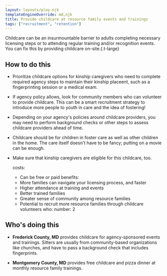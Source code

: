 ```yaml
---
layout: layouts/play.njk
templateEngineOverride: md,njk
title: Provide childcare at resource family events and trainings
tags: ["recruitment", "retention"]
---
```



Childcare can be an insurmountable barrier to adults completing necessary licensing steps or to attending regular training and/or recognition events. You can fix this by providing childcare on-site.{.t-large}

## How to do this

* Prioritize childcare options for kinship caregivers who need to complete required agency steps to maintain their kinship placeent, such as a fingerprinting session or a medical exam.

* If agency policy allows, look for community members who can volunteer to provide childcare. This can be a smart recruitment strategy to introduce more people to youth in care and the idea of fostering!

* Depending on your agency's policies around childcare providers, you may need to perform background checks or other steps to assess childcare providers ahead of time.

* Childcare should be for children in foster care as well as other children in the home. The care itself doesn't have to be fancy; putting on a movie can be enough.

* Make sure that kinship caregivers are eligible for this childcare, too.

  costs:
    - Can be free or paid
  benefits:
    - More families can navigate your licensing process, and faster
    - Higher attendance at training and events
    - Better trained families
    - Greater sense of community among resource families
    - Potential to recruit more resource families through childcare volunteers
  who:
    number: 2

## Who's doing this

* **Frederick County, MD** provides childcare for agency-sponsored events and trainings. Sitters are usually from community-based organizations like churches, and have to pass a background check that includes fingerprints.

* **Montgomery County, MD** provides free childcare and pizza dinner at monthly resource family trainings.